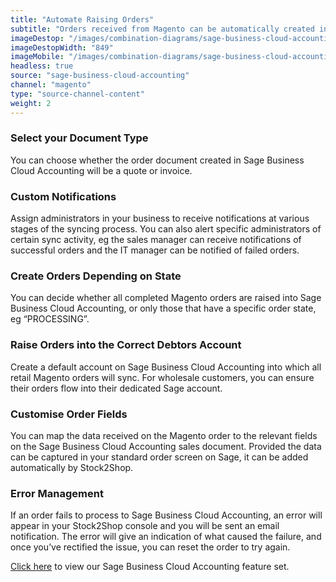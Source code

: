 ```yaml
---
title: "Automate Raising Orders"
subtitle: "Orders received from Magento can be automatically created in Sage Business Cloud Accounting."
imageDestop: "/images/combination-diagrams/sage-business-cloud-accounting/sage-business-cloud-accounting-magento-orders.svg"
imageDestopWidth: "849"
imageMobile: "/images/combination-diagrams/sage-business-cloud-accounting/sage-business-cloud-accounting-magento-orders.svg"
headless: true
source: "sage-business-cloud-accounting"
channel: "magento"
type: "source-channel-content"
weight: 2
---
```


### Select your Document Type
You can choose whether the order document created in Sage Business Cloud Accounting will be a quote or invoice.

### Custom Notifications
Assign administrators in your business to receive notifications at various stages of the syncing process. You can also alert specific administrators of certain sync activity, eg the sales manager can receive notifications of successful orders and the IT manager can be notified of failed orders.

### Create Orders Depending on State
You can decide whether all completed Magento orders are raised into Sage Business Cloud Accounting, or only those that have a specific order state, eg “PROCESSING”.

### Raise Orders into the Correct Debtors Account
Create a default account on Sage Business Cloud Accounting into which all retail Magento orders will sync. For wholesale customers, you can ensure their orders flow into their dedicated Sage account.

### Customise Order Fields
You can map the data received on the Magento order to the relevant fields on the Sage Business Cloud Accounting sales document. Provided the data can be captured in your standard order screen on Sage, it can be added automatically by Stock2Shop.

### Error Management
If an order fails to process to Sage Business Cloud Accounting, an error will appear in your Stock2Shop console and you will be sent an email notification. The error will give an indication of what caused the failure, and once you’ve rectified the issue, you can reset the order to try again.

[Click here](/help/features/sage-business-cloud-accounting/ "Sage Business Cloud Accounting Features") to view our Sage Business Cloud Accounting feature set.